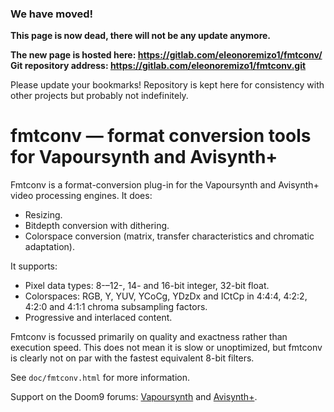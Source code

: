 ### We have moved!

**This page is now dead, there will not be any update anymore.**

**The new page is hosted here: https://gitlab.com/eleonoremizo1/fmtconv/**  
**Git repository address: https://gitlab.com/eleonoremizo1/fmtconv.git**

Please update your bookmarks! Repository is kept here for consistency with other projects but probably not indefinitely.

﻿fmtconv — format conversion tools for Vapoursynth and Avisynth+
===============================================================

Fmtconv is a format-conversion plug-in for the Vapoursynth and Avisynth+ video processing engines.
It does:
* Resizing.
* Bitdepth conversion with dithering.
* Colorspace conversion (matrix, transfer characteristics and chromatic adaptation).

It supports:
* Pixel data types: 8-–12-, 14- and 16-bit integer, 32-bit float.
* Colorspaces: RGB, Y, YUV, YCoCg, YDzDx and ICtCp in 4:4:4, 4:2:2, 4:2:0 and 4:1:1 chroma subsampling factors.
* Progressive and interlaced content.

Fmtconv is focussed primarily on quality and exactness rather than execution speed.
This does not mean it is slow or unoptimized, but fmtconv is clearly not on par with the fastest equivalent 8-bit filters.

See `doc/fmtconv.html` for more information.

Support on the Doom9 forums: [Vapoursynth](http://forum.doom9.org/showthread.php?t=166504) and [Avisynth+](https://forum.doom9.org/showthread.php?t=183139).
